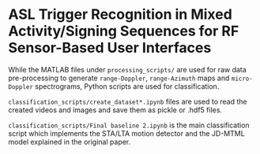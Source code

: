 # ASL Trigger Recognition in Mixed Activity/Signing Sequences for RF Sensor-Based User Interfaces

While the MATLAB files under `processing_scripts/` are used for raw data pre-processing to generate `range-Doppler`, `range-Azimuth` maps and `micro-Doppler` spectrograms, Python scripts are used for classification.

`classification_scripts/create_dataset*.ipynb` files are used to read the created videos and images and save them as pickle or .hdf5 files.

`classification_scripts/Final baseline 2.ipynb` is the main classification script which implements the STA/LTA motion detector and the JD-MTML model explained in the original paper.
